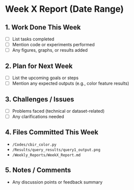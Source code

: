 # Week X Report (Date Range)

## 1. Work Done This Week
- [ ] List tasks completed
- [ ] Mention code or experiments performed
- [ ] Any figures, graphs, or results added

## 2. Plan for Next Week
- [ ] List the upcoming goals or steps
- [ ] Mention any expected outputs (e.g., color feature results)

## 3. Challenges / Issues
- [ ] Problems faced (technical or dataset-related)
- [ ] Any clarifications needed

## 4. Files Committed This Week
- `/Codes/cbir_color.py`
- `/Results/query_results/query1_output.png`
- `/Weekly_Reports/WeekX_Report.md`

## 5. Notes / Comments
- Any discussion points or feedback summary

